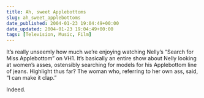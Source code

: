 ```yaml
---
title: Ah, sweet Applebottoms
slug: ah_sweet_applebottoms
date_published: 2004-01-23 19:04:49+00:00
date_updated: 2004-01-23 19:04:49+00:00
tags: [Television, Music, Film]
---
```

It’s really unseemly how much we’re enjoying watching Nelly’s “Search for Miss Applebottom” on VH1. It’s basically an entire show about Nelly looking at women’s asses, ostensibly searching for models for his Applebottom line of jeans. Highlight thus far? The woman who, referring to her own ass, said, “I can make it clap.”

Indeed.
